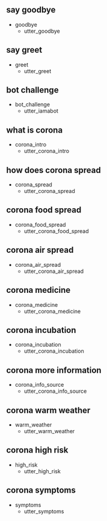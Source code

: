 ## say goodbye
* goodbye
  - utter_goodbye
## say greet
* greet
  - utter_greet

## bot challenge
* bot_challenge
  - utter_iamabot
## what is corona
* corona_intro
  - utter_corona_intro

## how does corona spread
* corona_spread
  - utter_corona_spread
## corona food spread
* corona_food_spread
  - utter_corona_food_spread
## corona air spread
* corona_air_spread
  - utter_corona_air_spread

## corona medicine
* corona_medicine
  - utter_corona_medicine
## corona incubation
* corona_incubation
  - utter_corona_incubation
## corona more information
* corona_info_source
  - utter_corona_info_source

## corona warm weather
* warm_weather
  - utter_warm_weather
## corona high risk
* high_risk
   - utter_high_risk
 ## corona symptoms
* symptoms
    - utter_symptoms